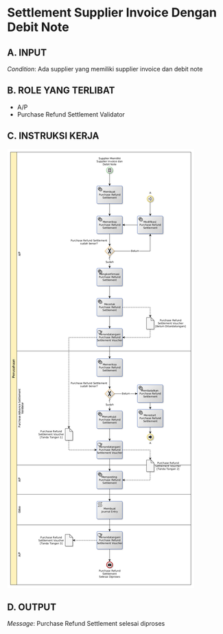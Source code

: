 # Settlement Supplier Invoice Dengan Debit Note

## <a name="input">A. INPUT</a>

*Condition*: Ada supplier yang memiliki supplier invoice dan debit note

## <a name="role">B. ROLE YANG TERLIBAT</a>

* A/P
* Purchase Refund Settlement Validator

## <a name="instruksi">C. INSTRUKSI KERJA</a>

![](../img/settlement-debit-note.png)

## <a name="output">D. OUTPUT</output>

*Message*: Purchase Refund Settlement selesai diproses
